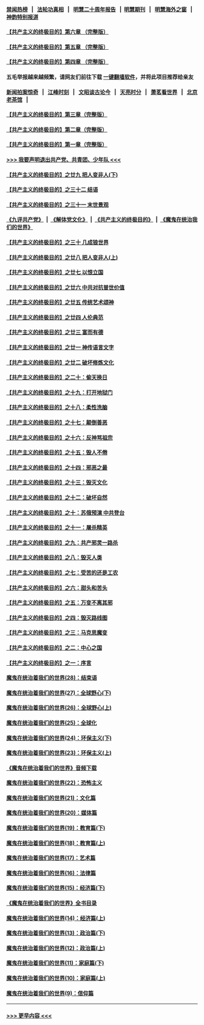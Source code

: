 #### [禁闻热榜](热点新闻.md?=0)  &nbsp;&nbsp;|&nbsp;&nbsp; [法轮功真相](https://github.com/gfw-breaker/truth/blob/master/README.md?=0) &nbsp;&nbsp;|&nbsp;&nbsp; [明慧二十周年报告](https://github.com/gfw-breaker/mh-reports/blob/master/README.md?=0) &nbsp;&nbsp;|&nbsp;&nbsp;[明慧期刊](https://github.com/gfw-breaker/mh-qikan) &nbsp;&nbsp;|&nbsp;&nbsp; [明慧海外之窗](https://github.com/gfw-breaker/mh-news/blob/master/README.md?=0) &nbsp;&nbsp;|&nbsp;&nbsp; [神韵特别报道](https://github.com/gfw-breaker/mh-news/blob/master/shenyun.md?=0)
#### [【共产主义的终极目的】第六章 （完整版）](../pages/nsc422/n11428913.md?t=03090403) 
#### [【共产主义的终极目的】第五章 （完整版）](../pages/nsc422/n11428912.md?t=03090403) 
#### [【共产主义的终极目的】第四章 （完整版）](../pages/nsc422/n11428907.md?t=03090403) 
#### 五毛举报越来越频繁，请网友们前往下载 [一键翻墙软件](https://github.com/gfw-breaker/ssr-accounts)，并将此项目推荐给亲友
#### [新闻拍案惊奇](https://github.com/gfw-breaker/banned-news/blob/master/pages/link4.md) &nbsp;&nbsp;|&nbsp;&nbsp; [江峰时刻](https://github.com/gfw-breaker/banned-news/blob/master/pages/link4.md) &nbsp;&nbsp;|&nbsp;&nbsp; [文昭谈古论今](https://github.com/gfw-breaker/banned-news/blob/master/pages/link4.md) &nbsp;&nbsp;|&nbsp;&nbsp; [天亮时分](https://github.com/gfw-breaker/banned-news/blob/master/pages/link4.md) &nbsp;&nbsp;|&nbsp;&nbsp; [萧茗看世界](https://github.com/gfw-breaker/banned-news/blob/master/pages/link4.md) &nbsp;&nbsp;|&nbsp;&nbsp; [北京老茶馆](https://github.com/gfw-breaker/banned-news/blob/master/pages/link4.md) &nbsp;&nbsp;|&nbsp;&nbsp; 
#### [【共产主义的终极目的】第三章（完整版）](../pages/nsc422/n11428848.md?t=03090403) 
#### [【共产主义的终极目的】第二章（完整版）](../pages/nsc422/n11428831.md?t=03090403) 
#### [【共产主义的终极目的】第一章（完整版）](../pages/nsc422/n11417651.md?t=03090403) 
#### [>>> 我要声明退出共产党、共青团、少年队 <<<](https://github.com/begood0513/goodnews/blob/master/quit/letter.md) 
#### [【共产主义的终极目的】之廿九 把人变非人(下)](../pages/nsc422/n11344140.md?t=03090403) 
#### [【共产主义的终极目的】之三十二 结语](../pages/nsc422/n11360535.md?t=03090403) 
#### [【共产主义的终极目的】之三十一 末世景观](../pages/nsc422/n11351129.md?t=03090403) 
#### [《九评共产党》](https://github.com/begood0513/9ping.md/blob/master/README.md) &nbsp;|&nbsp; [《解体党文化》](../../../../jtdwh.md/blob/master/README.md)  &nbsp;|&nbsp; [《共产主义的终极目的》](../../../../gczydzjmd.md/blob/master/README.md) &nbsp;|&nbsp; [《魔鬼在统治我们的世界》](../../../../mgztzwmdsj.md/blob/master/README.md) 
#### [【共产主义的终极目的】之三十 几成狼世界](../pages/nsc422/n11348280.md?t=03090403) 
#### [【共产主义的终极目的】之廿八 把人变非人(上)](../pages/nsc422/n11340492.md?t=03090403) 
#### [【共产主义的终极目的】之廿七 以恨立国](../pages/nsc422/n11336944.md?t=03090403) 
#### [【共产主义的终极目的】之廿六 中共对抗普世价值](../pages/nsc422/n11324785.md?t=03090403) 
#### [【共产主义的终极目的】之廿五 传统艺术颂神](../pages/nsc422/n11296396.md?t=03090403) 
#### [【共产主义的终极目的】之廿四 人伦典范](../pages/nsc422/n11296397.md?t=03090403) 
#### [【共产主义的终极目的】之廿三 富而有德](../pages/nsc422/n11283598.md?t=03090403) 
#### [【共产主义的终极目的】之廿一 神传语言文字](../pages/nsc422/n11263265.md?t=03090403) 
#### [【共产主义的终极目的】之廿二 破坏修炼文化](../pages/nsc422/n11245728.md?t=03090403) 
#### [【共产主义的终极目的】之二十：偷天换日](../pages/nsc422/n11238846.md?t=03090403) 
#### [【共产主义的终极目的】之十九：打开地狱门](../pages/nsc422/n11206376.md?t=03090403) 
#### [【共产主义的终极目的】之十八：柔性洗脑](../pages/nsc422/n11199994.md?t=03090403) 
#### [【共产主义的终极目的】之十七：颠倒善恶](../pages/nsc422/n11179782.md?t=03090403) 
#### [【共产主义的终极目的】之十六：反神骂祖宗](../pages/nsc422/n11166798.md?t=03090403) 
#### [【共产主义的终极目的】之十五：毁人不倦](../pages/nsc422/n11166792.md?t=03090403) 
#### [【共产主义的终极目的】之十四：邪恶之最](../pages/nsc422/n11150249.md?t=03090403) 
#### [【共产主义的终极目的】之十三：毁灭文化](../pages/nsc422/n11135227.md?t=03090403) 
#### [【共产主义的终极目的】之十二：破坏自然](../pages/nsc422/n11135214.md?t=03090403) 
#### [【共产主义的终极目的】之十：苏俄预演 中共登台](../pages/nsc422/n11118424.md?t=03090403) 
#### [【共产主义的终极目的】之十一：屠杀精英](../pages/nsc422/n11118442.md?t=03090403) 
#### [【共产主义的终极目的】之九：共产邪灵一路杀](../pages/nsc422/n11114139.md?t=03090403) 
#### [【共产主义的终极目的】之八：毁灭人类](../pages/nsc422/n11108503.md?t=03090403) 
#### [【共产主义的终极目的】之七：受苦的还是工农](../pages/nsc422/n11101809.md?t=03090403) 
#### [【共产主义的终极目的】之六：甜头和苦头](../pages/nsc422/n11096971.md?t=03090403) 
#### [【共产主义的终极目的】之五：万变不离其邪](../pages/nsc422/n11091285.md?t=03090403) 
#### [【共产主义的终极目的】之四：毁灭路线图](../pages/nsc422/n11086284.md?t=03090403) 
#### [【共产主义的终极目的】之三：马克思魔变](../pages/nsc422/n11061941.md?t=03090403) 
#### [【共产主义的终极目的】之二：中心之国](../pages/nsc422/n11047728.md?t=03090403) 
#### [【共产主义的终极目的】之一：序言](../pages/nsc422/n11086077.md?t=03090403) 
#### [魔鬼在统治着我们的世界(28)：结束语](../pages/nsc422/n10936246.md?t=03090403) 
#### [魔鬼在统治着我们的世界(27)：全球野心(下)](../pages/nsc422/n10928319.md?t=03090403) 
#### [魔鬼在统治着我们的世界(26)：全球野心(上)](../pages/nsc422/n10900318.md?t=03090403) 
#### [魔鬼在统治着我们的世界(25)：全球化](../pages/nsc422/n10788205.md?t=03090403) 
#### [魔鬼在统治着我们的世界(24)：环保主义(下)](../pages/nsc422/n10695307.md?t=03090403) 
#### [魔鬼在统治着我们的世界(23)：环保主义(上)](../pages/nsc422/n10688613.md?t=03090403) 
#### [《魔鬼在统治着我们的世界》音频下载](../pages/nsc422/n10635553.md?t=03090403) 
#### [魔鬼在统治着我们的世界(22)：恐怖主义](../pages/nsc422/n10614727.md?t=03090403) 
#### [魔鬼在统治着我们的世界(21)：文化篇](../pages/nsc422/n10597706.md?t=03090403) 
#### [魔鬼在统治着我们的世界(20)：媒体篇](../pages/nsc422/n10586579.md?t=03090403) 
#### [魔鬼在统治着我们的世界(19)：教育篇(下)](../pages/nsc422/n10564808.md?t=03090403) 
#### [魔鬼在统治着我们的世界(18)：教育篇(上)](../pages/nsc422/n10526970.md?t=03090403) 
#### [魔鬼在统治着我们的世界(17)：艺术篇](../pages/nsc422/n10499093.md?t=03090403) 
#### [魔鬼在统治着我们的世界(16)：法律篇](../pages/nsc422/n10485969.md?t=03090403) 
#### [魔鬼在统治着我们的世界(15)：经济篇(下)](../pages/nsc422/n10469975.md?t=03090403) 
#### [《魔鬼在统治着我们的世界》全书目录](../pages/nsc422/n10464261.md?t=03090403) 
#### [魔鬼在统治着我们的世界(14)：经济篇(上)](../pages/nsc422/n10457370.md?t=03090403) 
#### [魔鬼在统治着我们的世界(13)：政治篇(下)](../pages/nsc422/n10448270.md?t=03090403) 
#### [魔鬼在统治着我们的世界(12)：政治篇(上)](../pages/nsc422/n10444576.md?t=03090403) 
#### [魔鬼在统治着我们的世界(11)：家庭篇(下)](../pages/nsc422/n10440961.md?t=03090403) 
#### [魔鬼在统治着我们的世界(10)：家庭篇(上)](../pages/nsc422/n10435448.md?t=03090403) 
#### [魔鬼在统治着我们的世界(9)：信仰篇](../pages/nsc422/n10432159.md?t=03090403) 

----
#### [ >>> 更早内容 <<< ](../indexes/nsc422-earlier.md)
